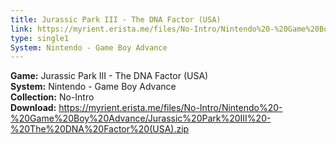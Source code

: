 ```yaml
---
title: Jurassic Park III - The DNA Factor (USA)
link: https://myrient.erista.me/files/No-Intro/Nintendo%20-%20Game%20Boy%20Advance/Jurassic%20Park%20III%20-%20The%20DNA%20Factor%20(USA).zip
type: single1
System: Nintendo - Game Boy Advance
---
```

<b>Game:</b> Jurassic Park III - The DNA Factor (USA)<br>
<b>System:</b> Nintendo - Game Boy Advance<br>
<b>Collection:</b> No-Intro<br>
<b>Download:</b> https://myrient.erista.me/files/No-Intro/Nintendo%20-%20Game%20Boy%20Advance/Jurassic%20Park%20III%20-%20The%20DNA%20Factor%20(USA).zip